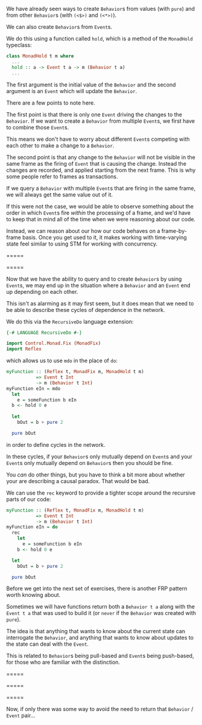 
We have already seen ways to create `Behavior`s from values (with `pure`) and from other `Behavior`s (with `(<$>)` and `(<*>)`).

We can also create `Behavior`s from `Event`s.

We do this using a function called `hold`, which is a method of the `MonadHold` typeclass:
```haskell
class MonadHold t m where
  ...
  hold :: a -> Event t a -> m (Behavior t a)
  ...
```

The first argument is the initial value of the `Behavior` and the second argument is an `Event` which will update the `Behavior`.

There are a few points to note here.

The first point is that there is only one `Event` driving the changes to the `Behavior`.
If we want to create a `Behavior` from multiple `Event`s, we first have to combine those `Event`s.

This means we don't have to worry about different `Event`s competing with each other to make a change to a `Behavior`.

The second point is that any change to the `Behavior` will not be visible in the same frame as the firing of `Event` that is causing the change.
Instead the changes are recorded, and applied starting from the next frame.
This is why some people refer to frames as transactions.

If we query a `Behavior` with multiple `Event`s that are firing in the same frame, we will always get the same value out of it.

If this were not the case, we would be able to observe something about the order in which `Event`s fire _within_ the processing of a frame, and we'd have to keep that in mind all of the time when we were reasoning about our code.

Instead, we can reason about our how our code behaves on a frame-by-frame basis.
Once you get used to it, it makes working with time-varying state feel similar to using STM for working with concurrency.

=====

=====

Now that we have the ability to query and to create `Behavior`s by using `Event`s, we may end up in the situation where a `Behavior` and an `Event` end up depending on each other.

This isn't as alarming as it may first seem, but it does mean that we need to be able to describe these cycles of dependence in the network.

We do this via the `RecursiveDo` language extension:
```haskell
{-# LANGUAGE RecursiveDo #-}

import Control.Monad.Fix (MonadFix)
import Reflex
```
which allows us to use `mdo` in the place of `do`:
```haskell
myFunction :: (Reflex t, MonadFix m, MonadHold t m)
           => Event t Int
           -> m (Behavior t Int)
myFunction eIn = mdo
  let 
    e = someFunction b eIn
  b <- hold 0 e
  
  let
    bOut = b + pure 2

  pure bOut
```
in order to define cycles in the network.

In these cycles, if your `Behavior`s only mutually depend on `Event`s and your `Event`s only mutually depend on `Behavior`s then you should be fine.

You _can_ do other things, but you have to think a bit more about whether your are describing a causal paradox.
That would be bad.

We can use the `rec` keyword to provide a tighter scope around the recursive parts of our code:
```haskell
myFunction :: (Reflex t, MonadFix m, MonadHold t m)
           => Event t Int
           -> m (Behavior t Int)
myFunction eIn = do
  rec
    let 
      e = someFunction b eIn
    b <- hold 0 e

  let
    bOut = b + pure 2

  pure bOut
```

Before we get into the next set of exercises, there is another FRP pattern worth knowing about.

Sometimes we will have functions return both a `Behavior t a` along with the `Event t a` that was used to build it (or `never` if the `Behavior` was created with `pure`).

The idea is that anything that wants to know about the current state can interrogate the `Behavior`, and anything that wants to know about updates to the state can deal with the `Event`.

This is related to `Behavior`s being pull-based and `Event`s being push-based, for those who are familiar with the distinction.

=====

=====

=====

Now, if only there was some way to avoid the need to return that `Behavior` / `Event` pair...
